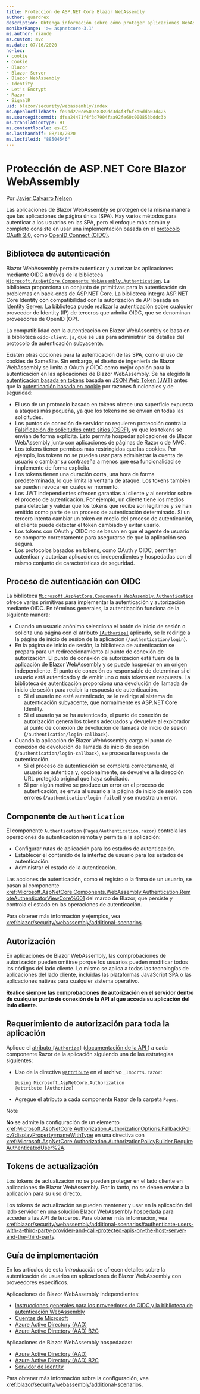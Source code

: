```yaml
---
title: Protección de ASP.NET Core Blazor WebAssembly
author: guardrex
description: Obtenga información sobre cómo proteger aplicaciones WebAssemlby de Blazor como aplicaciones de página única (SPA).
monikerRange: '>= aspnetcore-3.1'
ms.author: riande
ms.custom: mvc
ms.date: 07/16/2020
no-loc:
- cookie
- Cookie
- Blazor
- Blazor Server
- Blazor WebAssembly
- Identity
- Let's Encrypt
- Razor
- SignalR
uid: blazor/security/webassembly/index
ms.openlocfilehash: fe9bd270ce509e8389dd3d4f3f6f3a6dda03d425
ms.sourcegitcommit: dfea24471f4f3d7904faa92fe60c000853bddc3b
ms.translationtype: HT
ms.contentlocale: es-ES
ms.lasthandoff: 08/18/2020
ms.locfileid: "88504546"
---
```

# <a name="secure-aspnet-core-no-locblazor-webassembly"></a>Protección de ASP.NET Core Blazor WebAssembly

Por [Javier Calvarro Nelson](https://github.com/javiercn)

Las aplicaciones de Blazor WebAssembly se protegen de la misma manera que las aplicaciones de página única (SPA). Hay varios métodos para autenticar a los usuarios en las SPA, pero el enfoque más común y completo consiste en usar una implementación basada en el [protocolo OAuth 2.0](https://oauth.net/), como [OpenID Connect (OIDC)](https://openid.net/connect/).

## <a name="authentication-library"></a>Biblioteca de autenticación

Blazor WebAssembly permite autenticar y autorizar las aplicaciones mediante OIDC a través de la biblioteca [`Microsoft.AspNetCore.Components.WebAssembly.Authentication`](https://www.nuget.org/packages/Microsoft.AspNetCore.Components.WebAssembly.Authentication). La biblioteca proporciona un conjunto de primitivas para la autenticación sin problemas en back-ends de ASP.NET Core. La biblioteca integra ASP.NET Core Identity con compatibilidad con la autorización de API basada en [Identity Server](https://identityserver.io/). La biblioteca puede realizar la autenticación sobre cualquier proveedor de Identity (IP) de terceros que admita OIDC, que se denominan proveedores de OpenID (OP).

La compatibilidad con la autenticación en Blazor WebAssembly se basa en la biblioteca `oidc-client.js`, que se usa para administrar los detalles del protocolo de autenticación subyacente.

Existen otras opciones para la autenticación de las SPA, como el uso de cookies de SameSite. Sin embargo, el diseño de ingeniería de Blazor WebAssembly se limita a OAuth y OIDC como mejor opción para la autenticación en las aplicaciones de Blazor WebAssembly. Se ha elegido la [autenticación basada en tokens](xref:security/anti-request-forgery#token-based-authentication) basada en [JSON Web Token (JWT)](https://self-issued.info/docs/draft-ietf-oauth-json-web-token.html) antes que la [autenticación basada en cookie](xref:security/anti-request-forgery#cookie-based-authentication) por razones funcionales y de seguridad:

* El uso de un protocolo basado en tokens ofrece una superficie expuesta a ataques más pequeña, ya que los tokens no se envían en todas las solicitudes.
* Los puntos de conexión de servidor no requieren protección contra la [Falsificación de solicitudes entre sitios (CSRF)](xref:security/anti-request-forgery), ya que los tokens se envían de forma explícita. Esto permite hospedar aplicaciones de Blazor WebAssembly junto con aplicaciones de páginas de Razor o de MVC.
* Los tokens tienen permisos más restringidos que las cookies. Por ejemplo, los tokens no se pueden usar para administrar la cuenta de usuario o cambiar su contraseña a menos que esa funcionalidad se implemente de forma explícita.
* Los tokens tienen una duración corta, una hora de forma predeterminada, lo que limita la ventana de ataque. Los tokens también se pueden revocar en cualquier momento.
* Los JWT independientes ofrecen garantías al cliente y al servidor sobre el proceso de autenticación. Por ejemplo, un cliente tiene los medios para detectar y validar que los tokens que recibe son legítimos y se han emitido como parte de un proceso de autenticación determinado. Si un tercero intenta cambiar un token en medio del proceso de autenticación, el cliente puede detectar el token cambiado y evitar usarlo.
* Los tokens con OAuth y OIDC no se basan en que el agente de usuario se comporte correctamente para asegurarse de que la aplicación sea segura.
* Los protocolos basados en tokens, como OAuth y OIDC, permiten autenticar y autorizar aplicaciones independientes y hospedadas con el mismo conjunto de características de seguridad.

## <a name="authentication-process-with-oidc"></a>Proceso de autenticación con OIDC

La biblioteca [`Microsoft.AspNetCore.Components.WebAssembly.Authentication`](https://www.nuget.org/packages/Microsoft.AspNetCore.Components.WebAssembly.Authentication) ofrece varias primitivas para implementar la autenticación y autorización mediante OIDC. En términos generales, la autenticación funciona de la siguiente manera:

* Cuando un usuario anónimo selecciona el botón de inicio de sesión o solicita una página con el atributo [`[Authorize]`](xref:Microsoft.AspNetCore.Authorization.AuthorizeAttribute) aplicado, se le redirige a la página de inicio de sesión de la aplicación (`/authentication/login`).
* En la página de inicio de sesión, la biblioteca de autenticación se prepara para un redireccionamiento al punto de conexión de autorización. El punto de conexión de autorización está fuera de la aplicación de Blazor WebAssembly y se puede hospedar en un origen independiente. El punto de conexión es responsable de determinar si el usuario está autenticado y de emitir uno o más tokens en respuesta. La biblioteca de autenticación proporciona una devolución de llamada de inicio de sesión para recibir la respuesta de autenticación.
  * Si el usuario no está autenticado, se le redirige al sistema de autenticación subyacente, que normalmente es ASP.NET Core Identity.
  * Si el usuario ya se ha autenticado, el punto de conexión de autorización genera los tokens adecuados y devuelve al explorador al punto de conexión de devolución de llamada de inicio de sesión (`/authentication/login-callback`).
* Cuando la aplicación de Blazor WebAssembly carga el punto de conexión de devolución de llamada de inicio de sesión (`/authentication/login-callback`), se procesa la respuesta de autenticación.
  * Si el proceso de autenticación se completa correctamente, el usuario se autentica y, opcionalmente, se devuelve a la dirección URL protegida original que haya solicitado.
  * Si por algún motivo se produce un error en el proceso de autenticación, se envía al usuario a la página de inicio de sesión con errores (`/authentication/login-failed`) y se muestra un error.

## <a name="authentication-component"></a>Componente de `Authentication`

El componente `Authentication` (`Pages/Authentication.razor`) controla las operaciones de autenticación remota y permite a la aplicación:

* Configurar rutas de aplicación para los estados de autenticación.
* Establecer el contenido de la interfaz de usuario para los estados de autenticación.
* Administrar el estado de la autenticación.

Las acciones de autenticación, como el registro o la firma de un usuario, se pasan al componente <xref:Microsoft.AspNetCore.Components.WebAssembly.Authentication.RemoteAuthenticatorViewCore%601> del marco de Blazor, que persiste y controla el estado en las operaciones de autenticación.

Para obtener más información y ejemplos, vea <xref:blazor/security/webassembly/additional-scenarios>.

## <a name="authorization"></a>Autorización

En aplicaciones de Blazor WebAssembly, las comprobaciones de autorización pueden omitirse porque los usuarios pueden modificar todos los códigos del lado cliente. Lo mismo se aplica a todas las tecnologías de aplicaciones del lado cliente, incluidas las plataformas JavaScript SPA o las aplicaciones nativas para cualquier sistema operativo.

**Realice siempre las comprobaciones de autorización en el servidor dentro de cualquier punto de conexión de la API al que acceda su aplicación del lado cliente.**

## <a name="require-authorization-for-the-entire-app"></a>Requerimiento de autorización para toda la aplicación

Aplique el [atributo `[Authorize]`](xref:blazor/security/index#authorize-attribute) ([documentación de la API ](xref:System.Web.Mvc.AuthorizeAttribute)) a cada componente Razor de la aplicación siguiendo una de las estrategias siguientes:

* Uso de la directiva [`@attribute`](xref:mvc/views/razor#attribute) en el archivo `_Imports.razor`:

  ```razor
  @using Microsoft.AspNetCore.Authorization
  @attribute [Authorize]
  ```

* Agregue el atributo a cada componente Razor de la carpeta `Pages`.

> [!NOTE]
> **No** se admite la configuración de un elemento <xref:Microsoft.AspNetCore.Authorization.AuthorizationOptions.FallbackPolicy?displayProperty=nameWithType> en una directiva con <xref:Microsoft.AspNetCore.Authorization.AuthorizationPolicyBuilder.RequireAuthenticatedUser%2A>.

## <a name="refresh-tokens"></a>Tokens de actualización

Los tokens de actualización no se pueden proteger en el lado cliente en aplicaciones de Blazor WebAssembly. Por lo tanto, no se deben enviar a la aplicación para su uso directo.

Los tokens de actualización se pueden mantener y usar en la aplicación del lado servidor en una solución Blazor WebAssembly hospedada para acceder a las API de terceros. Para obtener más información, vea <xref:blazor/security/webassembly/additional-scenarios#authenticate-users-with-a-third-party-provider-and-call-protected-apis-on-the-host-server-and-the-third-party>.

## <a name="implementation-guidance"></a>Guía de implementación

En los artículos de esta *introducción* se ofrecen detalles sobre la autenticación de usuarios en aplicaciones de Blazor WebAssembly con proveedores específicos.

Aplicaciones de Blazor WebAssembly independientes:

* [Instrucciones generales para los proveedores de OIDC y la biblioteca de autenticación WebAssembly](xref:blazor/security/webassembly/standalone-with-authentication-library)
* [Cuentas de Microsoft](xref:blazor/security/webassembly/standalone-with-microsoft-accounts)
* [Azure Active Directory (AAD)](xref:blazor/security/webassembly/standalone-with-azure-active-directory)
* [Azure Active Directory (AAD) B2C](xref:blazor/security/webassembly/standalone-with-azure-active-directory-b2c)

Aplicaciones de Blazor WebAssembly hospedadas:

* [Azure Active Directory (AAD)](xref:blazor/security/webassembly/hosted-with-azure-active-directory)
* [Azure Active Directory (AAD) B2C](xref:blazor/security/webassembly/hosted-with-azure-active-directory-b2c)
* [Servidor de Identity](xref:blazor/security/webassembly/hosted-with-identity-server)

Para obtener más información sobre la configuración, vea <xref:blazor/security/webassembly/additional-scenarios>.
